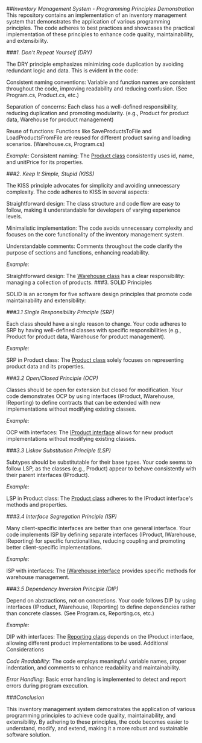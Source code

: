 ##*Inventory Management System - Programming Principles Demonstration*
This repository contains an implementation of an inventory management system that demonstrates the application of various programming principles. The code adheres to best practices and showcases the practical implementation of these principles to enhance code quality, maintainability, and extensibility.

*###1. Don't Repeat Yourself (DRY)*

The DRY principle emphasizes minimizing code duplication by avoiding redundant logic and data. This is evident in the code:

Consistent naming conventions: Variable and function names are consistent throughout the code, improving readability and reducing confusion. (See Program.cs, Product.cs, etc.)

Separation of concerns: Each class has a well-defined responsibility, reducing duplication and promoting modularity. (e.g., Product for product data, Warehouse for product management)

Reuse of functions: Functions like SaveProductsToFile and LoadProductsFromFile are reused for different product saving and loading scenarios. (Warehouse.cs, Program.cs)

*Example:*
Consistent naming: The [Product class](https://github.com/Maxim-Dorozhynskiy-ipz221/Design-Patterns/blob/main/Lab1/Product.cs) consistently uses id, name, and unitPrice for its properties.

*###2. Keep It Simple, Stupid (KISS)*

The KISS principle advocates for simplicity and avoiding unnecessary complexity. The code adheres to KISS in several aspects:

Straightforward design: The class structure and code flow are easy to follow, making it understandable for developers of varying experience levels.

Minimalistic implementation: The code avoids unnecessary complexity and focuses on the core functionality of the inventory management system.

Understandable comments: Comments throughout the code clarify the purpose of sections and functions, enhancing readability.

*Example:*

Straightforward design: The [Warehouse class](https://github.com/Maxim-Dorozhynskiy-ipz221/Design-Patterns/blob/main/Lab1/Warehouse.cs) has a clear responsibility: managing a collection of products.
###3. SOLID Principles

SOLID is an acronym for five software design principles that promote code maintainability and extensibility:

*###3.1 Single Responsibility Principle (SRP)*

Each class should have a single reason to change. Your code adheres to SRP by having well-defined classes with specific responsibilities (e.g., Product for product data, Warehouse for product management).

*Example:*

SRP in Product class: The [Product class](https://github.com/Maxim-Dorozhynskiy-ipz221/Design-Patterns/blob/main/Lab1/Product.cs) solely focuses on representing product data and its properties. 

*###3.2 Open/Closed Principle (OCP)*

Classes should be open for extension but closed for modification. Your code demonstrates OCP by using interfaces (IProduct, IWarehouse, IReporting) to define contracts that can be extended with new implementations without modifying existing classes.

*Example:*

OCP with interfaces: The [IProduct interface](https://github.com/Maxim-Dorozhynskiy-ipz221/Design-Patterns/blob/main/Lab1/Interfaces/IProduct.cs) allows for new product implementations without modifying existing classes. 

*###3.3 Liskov Substitution Principle (LSP)*

Subtypes should be substitutable for their base types. Your code seems to follow LSP, as the classes (e.g., Product) appear to behave consistently with their parent interfaces (IProduct).

*Example:*

LSP in Product class: The [Product class](https://github.com/Maxim-Dorozhynskiy-ipz221/Design-Patterns/blob/main/Lab1/Product.cs) adheres to the IProduct interface's methods and properties. 

*###3.4 Interface Segregation Principle (ISP)*

Many client-specific interfaces are better than one general interface. Your code implements ISP by defining separate interfaces (IProduct, IWarehouse, IReporting) for specific functionalities, reducing coupling and promoting better client-specific implementations.

*Example:*

ISP with interfaces: The [IWarehouse interface](https://github.com/Maxim-Dorozhynskiy-ipz221/Design-Patterns/blob/main/Lab1/Interfaces/IWarehouse.cs) provides specific methods for warehouse management.

*###3.5 Dependency Inversion Principle (DIP)*

Depend on abstractions, not on concretions. Your code follows DIP by using interfaces (IProduct, IWarehouse, IReporting) to define dependencies rather than concrete classes. (See Program.cs, Reporting.cs, etc.)

*Example:*

DIP with interfaces: The [Reporting class](https://github.com/Maxim-Dorozhynskiy-ipz221/Design-Patterns/blob/main/Lab1/Reporting.cs) depends on the IProduct interface, allowing different product implementations to be used. 
Additional Considerations

*Code Readability*: The code employs meaningful variable names, proper indentation, and comments to enhance readability and maintainability.

*Error Handling*: Basic error handling is implemented to detect and report errors during program execution.

###*Conclusion*

This inventory management system demonstrates the application of various programming principles to achieve code quality, maintainability, and extensibility. By adhering to these principles, the code becomes easier to understand, modify, and extend, making it a more robust and sustainable software solution.
